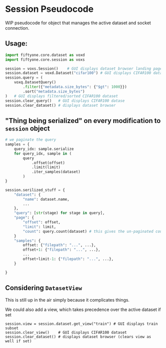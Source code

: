 # Session Pseudocode

WIP pseudocode for object that manages the active dataset and socket
connection.

## Usage:

```python
import fiftyone.core.dataset as voxd
import fiftyone.core.session as voxs

session = voxs.Session()    # GUI displays dataset browser landing page
session.dataset = voxd.Dataset("cifar100") # GUI displays CIFAR100 dataset
session.query = (
    voxq.DatasetQuery()
        .filter({"metadata.size_bytes": {"$gt": 1000}})
        .sort("metadata.size_bytes")
)   # GUI displays filtered/sorted CIFAR100 dataset
session.clear_query()   # GUI displays CIFAR100 datase
session.clear_dataset() # displays dataset browser
```

## "Thing being serialized" on every modification to `session` object

```python
# we paginate the query
samples = {
    query_idx: sample.serialize
    for query_idx, sample in (
        query
            .offset(offset)
            .limit(limit)
            .iter_samples(dataset)
        )
}

session.serilized_stuff = {
    "dataset": {
        "name": dataset.name,
        ...
    },
    "query": [str(stage) for stage in query],
    "page": {
        "offset": offset,
        "limit": limit,
        "count": query.count(dataset) # this gives the un-paginated count
    }
    "samples": {
        offset: {"filepath": "...", ...},
        offset+1: {"filepath": "...", ...},
        ...
        offset+limit-1: {"filepath": "...", ...},
    }

}

```

## Considering `DatasetView`

This is still up in the air simply because it complicates things.

We could also add a view, which takes precedence over the active dataset if set

```
session.view = session.dataset.get_view("train") # GUI displays train subset
session.clear_view()    # GUI displays CIFAR100 dataset
session.clear_dataset() # displays dataset browser (clears view as well if set)
```
